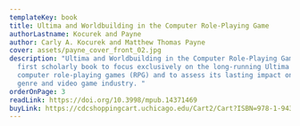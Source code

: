 ```yaml
---
templateKey: book
title: Ultima and Worldbuilding in the Computer Role-Playing Game
authorLastname: Kocurek and Payne
author: Carly A. Kocurek and Matthew Thomas Payne
cover: assets/payne_cover_front_02.jpg
description: "Ultima and Worldbuilding in the Computer Role-Playing Game is the
  first scholarly book to focus exclusively on the long-running Ultima series of
  computer role-playing games (RPG) and to assess its lasting impact on the RPG
  genre and video game industry. "
orderOnPage: 3
readLink: https://doi.org/10.3998/mpub.14371469
buyLink: https://cdcshoppingcart.uchicago.edu/Cart2/Cart?ISBN=978-1-943208-65-4&PRESS=amherst
---
```

